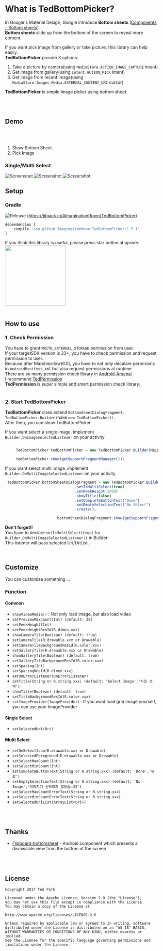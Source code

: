  
# What is TedBottomPicker?
In Google's Material Design, Google introduce **Bottom sheets**.([Components – Bottom sheets](https://material.google.com/components/bottom-sheets.html))<br/>
**Bottom sheets** slide up from the bottom of the screen to reveal more content.

If you want pick image from gallery or take picture, this library can help easily.<br/>
**TedBottomPicker** provide 3 options: <br/>

1. Take a picture by camera(using `MediaStore.ACTION_IMAGE_CAPTURE` intent)
2. Get image from gallery(using `Intent.ACTION_PICK` intent)
3. Get image from recent image(using `MediaStore.Images.Media.EXTERNAL_CONTENT_URI` cursor)


**TedBottomPicker** is simple image picker using bottom sheet.

<br/><br/>



## Demo
<br/><br/>
1. Show Bottom Sheet.
2. Pick Image

### Single/Multi Select

![Screenshot](https://github.com/ImaginationRoom/TedBottomPicker/blob/master/screenshot1.jpeg?raw=true)    ![Screenshot](https://github.com/ImaginationRoom/TedBottomPicker/blob/master/demo.gif?raw=true)
![Screenshot](https://github.com/ImaginationRoom/TedBottomPicker/blob/master/screenshot_multi_select.jpeg?raw=true)

           




## Setup


### Gradle
![Release](https://jitpack.io/v/ImaginationRoom/TedBottomPicker.svg) (https://jitpack.io/#ImaginationRoom/TedBottomPicker)

```javascript
dependencies {
    compile 'com.github.ImaginationRoom:TedBottomPicker:1.5.1'
}

```

If you think this library is useful, please press star button at upside. 
<br/>
<img src="https://phaser.io/content/news/2015/09/10000-stars.png" width="200">
<br/><br/>



## How to use
### 1. Check Permission
You have to grant `WRITE_EXTERNAL_STORAGE` permission from user.<br/>
If your targetSDK version is 23+, you have to check permission and request permission to user.<br/>
Because after Marshmallow(6.0), you have to not only decalare permisions in `AndroidManifest.xml` but also request permissions at runtime.<br/>
There are so many permission check library in [Android-Arsenal](http://android-arsenal.com/tag/235?sort=rating)<br/>
I recommend [TedPermission](https://github.com/ImaginationRoom/TedPermission)<br/>
**TedPermission** is super simple and smart permission check library.<br/>
<br/>


### 2. Start TedBottomPicker
**TedBottomPicker** class extend `BottomSheetDialogFragment`.<br/>
`TedBottomPicker.Builder` make `new TedBottomPicker()`.<br/>
After then, you can show TedBottomPicker<br/>

If you want select a single image, implement `Builder.OnImageSelectedListener` on your activity
```javascript

     TedBottomPicker tedBottomPicker = new TedBottomPicker.Builder(MainActivity.this).create(MainActivity.this);

     tedBottomPicker.show(getSupportFragmentManager());
```

If you want select multi image, implement `Builder.OnMultiImageSelectedListener` on your activity
```javascript
 TedBottomPicker bottomSheetDialogFragment = new TedBottomPicker.Builder(MainActivity.this)
                                .setIsMultiSelect(true)
                                .setPeekHeight(1600)
                                .showTitle(false)
                                .setCompleteButtonText("Done")
                                .setEmptySelectionText("No Select")
                                .create();

                        bottomSheetDialogFragment.show(getSupportFragmentManager());
```

**Don't forget!!**<br/>
You have to declare `setIsMultiSelect(true)` for `Builder.OnMultiImageSelectedListener()` in Builder.<br/>
This listener will pass selected Uri/UriList.<br/>




<br/>

## Customize
You can customize something ...<br />

### Function

#### Common

* `showVideoMedia()` : Not only load image, but also load video
* `setPreviewMaxCount(Int) (default: 25)`
* `setPeekHeight(Int)`
* `setPeekHeightResId(R.dimen.xxx)`
* `showCameraTile(Boolean) (default: true)`
* `setCameraTile(R.drawable.xxx or Drawable)`
* `setCameraTileBackgroundResId(R.color.xxx)`
* `setGalleryTile(R.drawable.xxx or Drawable)`
* `showGalleryTile(Boolean) (default: true)`
* `setGalleryTileBackgroundResId(R.color.xxx)`
* `setSpacing(Int)`
* `setSpacingResId(R.dimen.xxx)`
* `setOnErrorListener(OnErrorListener)`
* `setTitle(String or R.string.xxx) (default: 'Select Image','사진 선택')`
* `showTitle(Boolean) (default: true)`
* `setTitleBackgroundResId(R.color.xxx)`
* `setImageProvider(ImageProvider)`
: If you want load grid image yourself, you can use your ImageProvider

#### Single Select
* `setSelectedUri(Uri)`

#### Multi Select
* `setDeSelectIcon(R.drawable.xxx or Drawable)`
* `setSelectedForeground(R.drawable.xxx or Drawable)`
* `setSelectMaxCount(Int)`
* `setSelectMinCount(Int)`
* `setCompleteButtonText(String or R.string.xxx) (default: 'Done','완료')`
* `setEmptySelectionText(String or R.string.xxx) (default: 'No Image','이미지가 선택되지 않았습니다')`
* `setSelectMaxCountErrorText(String or R.string.xxx)`
* `setSelectMinCountErrorText(String or R.string.xxx)`
* `setSelectedUriList(ArrayList<Uri>)`

<br/><br/>



## Thanks 
* [Flipboard-bottomsheet](https://github.com/Flipboard/bottomsheet) - Android component which presents a dismissible view from the bottom of the screen




<br/><br/>


## License 
 ```code
Copyright 2017 Ted Park

Licensed under the Apache License, Version 2.0 (the "License");
you may not use this file except in compliance with the License.
You may obtain a copy of the License at

http://www.apache.org/licenses/LICENSE-2.0

Unless required by applicable law or agreed to in writing, software
distributed under the License is distributed on an "AS IS" BASIS,
WITHOUT WARRANTIES OR CONDITIONS OF ANY KIND, either express or implied.
See the License for the specific language governing permissions and
limitations under the License.```

